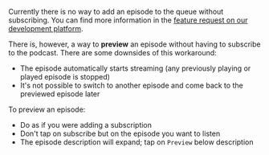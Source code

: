 Currently there is no way to add an episode to the queue without subscribing. You can find more information in the [feature request on our development platform](https://github.com/AntennaPod/AntennaPod/issues/4710).

There is, however, a way to **preview** an episode without having to subscribe to the podcast. There are some downsides of this workaround:

- The episode automatically starts streaming (any previously playing or played episode is stopped)
- It's not possible to switch to another episode and come back to the previewed episode later

To preview an episode:

- Do as if you were adding a subscription
- Don't tap on subscribe but on the episode you want to listen
- The episode description will expand; tap on `Preview` below description
